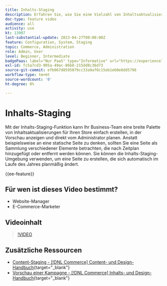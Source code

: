 ```yaml
---
title: Inhalts-Staging
description: Erfahren Sie, wie Sie eine Vielzahl von Inhaltsaktualisierungen für Ihren Store direkt vom Administrator erstellen, in der Vorschau anzeigen und planen können.
doc-type: feature video
audience: all
activity: use
kt: 13907
last-substantial-update: 2023-04-27T00:00:00Z
feature: Configuration, System, Staging
topic: Commerce, Administration
role: Admin, User
level: Beginner, Intermediate
badgePaas: label="Nur PaaS" type="Informative" url="https://experienceleague.adobe.com/de/docs/commerce/user-guides/product-solutions" tooltip="Gilt nur für Adobe Commerce in Cloud-Projekten (von Adobe verwaltete PaaS-Infrastruktur) und lokale Projekte."
exl-id: fc5a7cd3-905a-49ac-86b8-215dd8c36d73
source-git-commit: efb067d8595079cc33a9af0c15eb1e60e0dd5796
workflow-type: tm+mt
source-wordcount: '0'
ht-degree: 0%

---
```


# Inhalts-Staging

Mit der Inhalts-Staging-Funktion kann Ihr Business-Team eine breite Palette von Inhaltsaktualisierungen für Ihren Store einfach erstellen, in der Vorschau anzeigen und direkt vom Administrator planen. Anstatt beispielsweise an eine statische Seite zu denken, sollten Sie eine Seite als Sammlung verschiedener Elemente betrachten, die nach Zeitplan hinzugefügt oder entfernt werden können. Sie können die Inhalts-Staging-Umgebung verwenden, um eine Seite zu erstellen, die sich automatisch im Laufe des Jahres planmäßig ändert.

{{ee-feature}}

## Für wen ist dieses Video bestimmt?

- Website-Manager
- E-Commerce-Marketer

## Videoinhalt

>[!VIDEO](https://video.tv.adobe.com/v/3411362?quality=12&learn=on&captions=ger)

## Zusätzliche Ressourcen

- [Content-Staging - [!DNL Commerce] Content- und Design-Handbuch](https://experienceleague.adobe.com/docs/commerce-admin/content-design/staging/content-staging.html?lang=de){target="_blank"}
- [Vorschau einer Kampagne - [!DNL Commerce] Inhalts- und Design-Handbuch](https://experienceleague.adobe.com/docs/commerce-admin/content-design/staging/content-staging-preview.html?lang=de){target="_blank"}
